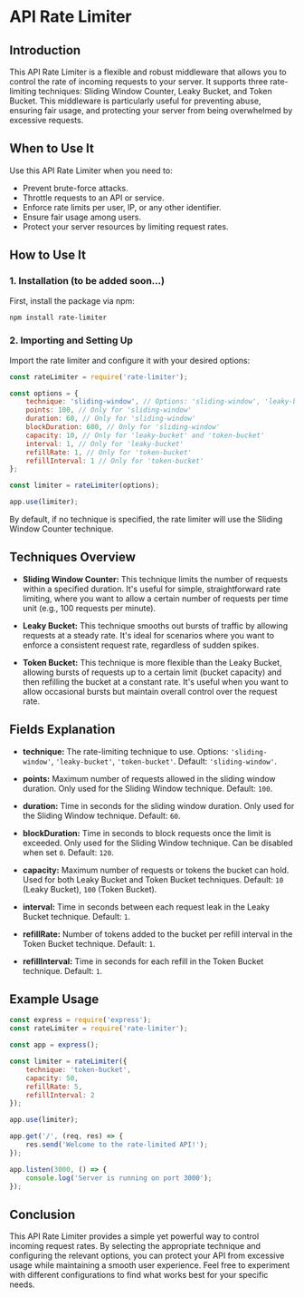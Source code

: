 
# API Rate Limiter

## Introduction

This API Rate Limiter is a flexible and robust middleware that allows you to control the rate of incoming requests to your server. It supports three rate-limiting techniques: Sliding Window Counter, Leaky Bucket, and Token Bucket. This middleware is particularly useful for preventing abuse, ensuring fair usage, and protecting your server from being overwhelmed by excessive requests.

## When to Use It

Use this API Rate Limiter when you need to:

- Prevent brute-force attacks.
- Throttle requests to an API or service.
- Enforce rate limits per user, IP, or any other identifier.
- Ensure fair usage among users.
- Protect your server resources by limiting request rates.

## How to Use It

### 1. Installation (to be added soon...)

First, install the package via npm: 

```bash
npm install rate-limiter
```

### 2. Importing and Setting Up

Import the rate limiter and configure it with your desired options:

```javascript
const rateLimiter = require('rate-limiter');

const options = {
    technique: 'sliding-window', // Options: 'sliding-window', 'leaky-bucket', 'token-bucket'
    points: 100, // Only for 'sliding-window'
    duration: 60, // Only for 'sliding-window'
    blockDuration: 600, // Only for 'sliding-window'
    capacity: 10, // Only for 'leaky-bucket' and 'token-bucket'
    interval: 1, // Only for 'leaky-bucket'
    refillRate: 1, // Only for 'token-bucket'
    refillInterval: 1 // Only for 'token-bucket'
};

const limiter = rateLimiter(options);

app.use(limiter);
```

By default, if no technique is specified, the rate limiter will use the Sliding Window Counter technique.

## Techniques Overview

- **Sliding Window Counter:** This technique limits the number of requests within a specified duration. It's useful for simple, straightforward rate limiting, where you want to allow a certain number of requests per time unit (e.g., 100 requests per minute).

- **Leaky Bucket:** This technique smooths out bursts of traffic by allowing requests at a steady rate. It's ideal for scenarios where you want to enforce a consistent request rate, regardless of sudden spikes.

- **Token Bucket:** This technique is more flexible than the Leaky Bucket, allowing bursts of requests up to a certain limit (bucket capacity) and then refilling the bucket at a constant rate. It's useful when you want to allow occasional bursts but maintain overall control over the request rate.

## Fields Explanation

- **technique:** The rate-limiting technique to use. Options: `'sliding-window'`, `'leaky-bucket'`, `'token-bucket'`. Default: `'sliding-window'`.
  
- **points:** Maximum number of requests allowed in the sliding window duration. Only used for the Sliding Window technique. Default: `100`.
  
- **duration:** Time in seconds for the sliding window duration. Only used for the Sliding Window technique. Default: `60`.
  
- **blockDuration:** Time in seconds to block requests once the limit is exceeded. Only used for the Sliding Window technique. Can be disabled when set `0`. Default: `120`.
  
- **capacity:** Maximum number of requests or tokens the bucket can hold. Used for both Leaky Bucket and Token Bucket techniques. Default: `10` (Leaky Bucket), `100` (Token Bucket).
  
- **interval:** Time in seconds between each request leak in the Leaky Bucket technique. Default: `1`.
  
- **refillRate:** Number of tokens added to the bucket per refill interval in the Token Bucket technique. Default: `1`.
  
- **refillInterval:** Time in seconds for each refill in the Token Bucket technique. Default: `1`.

## Example Usage

```javascript
const express = require('express');
const rateLimiter = require('rate-limiter');

const app = express();

const limiter = rateLimiter({
    technique: 'token-bucket',
    capacity: 50,
    refillRate: 5,
    refillInterval: 2
});

app.use(limiter);

app.get('/', (req, res) => {
    res.send('Welcome to the rate-limited API!');
});

app.listen(3000, () => {
    console.log('Server is running on port 3000');
});
```

## Conclusion

This API Rate Limiter provides a simple yet powerful way to control incoming request rates. By selecting the appropriate technique and configuring the relevant options, you can protect your API from excessive usage while maintaining a smooth user experience. Feel free to experiment with different configurations to find what works best for your specific needs.

